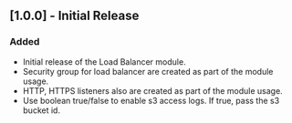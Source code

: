 ## [1.0.0] - Initial Release

### Added
- Initial release of the Load Balancer module.
- Security group for load balancer are created as part of the module usage.
- HTTP, HTTPS listeners also are created as part of the module usage.
- Use boolean true/false to enable s3 access logs. If true, pass the s3 bucket id.
